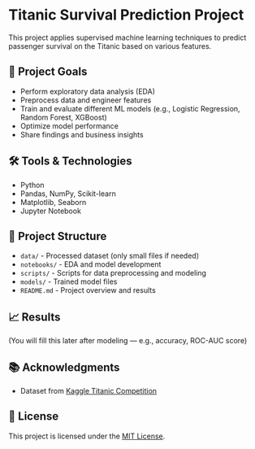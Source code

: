# Titanic Survival Prediction Project

This project applies supervised machine learning techniques to predict passenger survival on the Titanic based on various features.

## 🚀 Project Goals
- Perform exploratory data analysis (EDA)
- Preprocess data and engineer features
- Train and evaluate different ML models (e.g., Logistic Regression, Random Forest, XGBoost)
- Optimize model performance
- Share findings and business insights

## 🛠️ Tools & Technologies
- Python
- Pandas, NumPy, Scikit-learn
- Matplotlib, Seaborn
- Jupyter Notebook

## 📂 Project Structure
- `data/` - Processed dataset (only small files if needed)
- `notebooks/` - EDA and model development
- `scripts/` - Scripts for data preprocessing and modeling
- `models/` - Trained model files
- `README.md` - Project overview and results

## 📈 Results
(You will fill this later after modeling — e.g., accuracy, ROC-AUC score)

## 📚 Acknowledgments
- Dataset from [Kaggle Titanic Competition](https://www.kaggle.com/competitions/titanic/overview)

## 📝 License
This project is licensed under the [MIT License](LICENSE).
